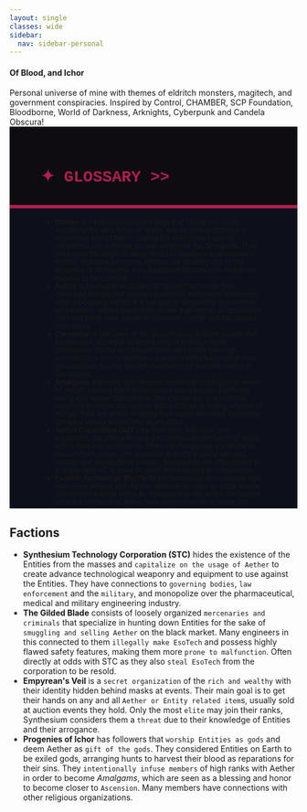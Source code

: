 ```yaml
---
layout: single
classes: wide
sidebar:
  nav: sidebar-personal
---
```


<div class="notice--primary">
<h4 class="no_toc">Of Blood, and Ichor</h4>
Personal universe of mine with themes of eldritch monsters, magitech, and government conspiracies.
Inspired by Control, CHAMBER, SCP Foundation, Bloodborne, World of Darkness, Arknights, Cyberpunk and Candela Obscura!
</div>

<!---------
header names
----------->

<div class="row" style="background-color:#0F0C11; padding-top:30px; padding-left: 55px; padding-right: 55px; padding-bottom: 15px">
    <h1 style="color:#AE1F4D; font-family:'Courier New'">✦ GLOSSARY >></h1>
</div>
<div style="background-color:#AE1F4D;padding:3px;"></div>
<div class="row" style="background-color:#0D101B; padding-top:5px; padding-left: 60px; padding-right: 60px; padding-bottom: 20px; overflow:auto; max-height:500px">
  
<!---------
profile
----------->
<small>
<ul>
  <li><strong>Entities</strong> are extradimensional beings that invade our realm, disrupting the very fabric of reality and causing Corruption in everything around them. Turning the environment and its inhabitants into a danger as new vectors of the Corruption. They have been the origin of many myths of monsters and demons in history. Mundane electronic devices are disabled due to the presence of Corruption, only equipment infused with Aether are capable of functioning.</li>
  
  <li><strong>Aether</strong> is the bodily equivalent of *blood* harvested from deceased Entities that possess incredible paranatural properties. After processing Aether, it is capable of  stimulating regenerative properties in refined liquid form, exude high energy in crystalized form and more. Raw Aether is extremely volatile and can spread Corruption.</li>
  
  <li><strong>Corruption</strong> is the name of the disruptive paranatural energy that Entities emit, it breaks down the laws of reality, creates dimensional cracks and infects those who come into high concentration of it. Considered a severe reality hazard that must be contained, usually through elimination of the main vector of Corruption.</li>
  
  <li><strong>Amalgams</strong> are those who become infused with dangerous levels of Aether, causing the transformation into a pseudo Entity-like being with Aether Capabilities. This can be due to accidental exposure to Aether Corruption, Entity attacks or willing infusion of Aether. They are at risk of losing their sanity and mind, becoming mindless beasts should they lose control. </li>
  
  <li><strong>Aether Capabilities (AC)</strong> vary from each individual and equipment, but allows the users to manipulate the fabric of reality within their own constraints. Some can manipulate the elements around them, others can stimulate an Entity's space bending abilities and regenerative powers. Equipments are often limited to a single-type AC in order to avoid overloading the components. </li>
  
  <li><strong>Esoteric Technology (EsoTech)</strong> are technological equipment that have been infused with Aether, allowing its users to utilize Aether Capabilities without being an Amalgam but risk Aether Corruption should it malfunction. Many have safety features in place, but improper disposal or destruction of the equipment can cause Corruption.</li>
</ul>
</small>
</div>


## Factions

- **Synthesium Technology Corporation (STC)** hides the existence of the Entities from the masses and `capitalize on the usage of Aether` to create advance technological weaponry and equipment to use against the Entities. They have connections to `governing bodies`, `law enforcement` and the `military`, and monopolize over the pharmaceutical, medical and military engineering industry. 
- **The Gilded Blade** consists of loosely organized `mercenaries and criminals` that specialize in hunting down Entities for the sake of `smuggling and selling Aether` on the black market. Many engineers in this connected to them `illegally make EsoTech` and possess highly flawed safety features, making them more `prone to malfunction`. Often directly at odds with STC as they also `steal EsoTech` from the corporation to be resold. 
- **Empyrean's Veil** is a `secret organization` of the `rich and wealthy` with their identity hidden behind masks at events. Their main goal is to get their hands on any and all `Aether or Entity related item`s, usually sold at auction events they hold. Only the most `elite` may join their ranks, Synthesium considers them a `threat` due to their knowledge of Entities and their arrogance. 
- **Progenies of Ichor** has followers that `worship Entities as gods` and deem Aether as `gift of the gods`. They considered Entities on Earth to be exiled gods, arranging hunts to harvest their blood as reparations for their sins. They `intentionally infuse members` of high ranks with Aether in order to become *Amalgams*, which are seen as a blessing and honor to become closer to `Ascension`. Many members have connections with other religious organizations.

